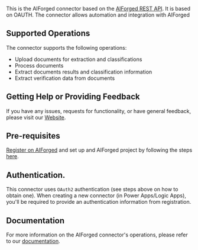 This is the AIForged connector based on the [AIForged REST API](https://portal.aiforged.com/swagger/index.html). It is based on OAUTH.  The connector allows automation and integration with AIForged

## Supported Operations
The connector supports the following operations:
- Upload documents for extraction and classifications
- Process documents
- Extract documents results and classification information
- Extract verification data from documents

## Getting Help or Providing Feedback
If you have any issues, requests for functionality, or have general feedback, please visit our [Website](https://www.aiforged.com). 

## Pre-requisites
[Register on AIForged](http://docs.aiforged.com/register.html) and set up and AIForged project by following the steps [here](http://docs.aiforged.com/projects.html). 

## Authentication.

This connector uses `OAuth2` authentication (see steps above on how to obtain one). When creating a new connector (in Power Apps/Logic Apps), you'll be required to provide an authentication information from registration.


## Documentation
For more information on the AIForged connector's operations, please refer to our [documentation](http://docs.aiforged.com/).
